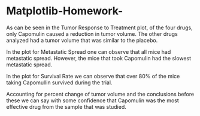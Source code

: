 # Matplotlib-Homework-

As can be seen in the Tumor Response to Treatment plot, of the four drugs, only Capomulin caused a reduction in tumor volume. The other drugs analyzed had a tumor volume that was similar to the placebo. 

In the plot for Metastatic Spread one can observe that all mice had metastatic spread. However, the mice that took Capomulin had the slowest metastatic spread. 

In the plot for Survival Rate we can observe that over 80% of the mice taking Capomullin survived during the trial. 

Accounting for percent change of tumor volume and the conclusions before these we can say with some confidence that Capomulin was the most effective drug from the sample that was studied.
